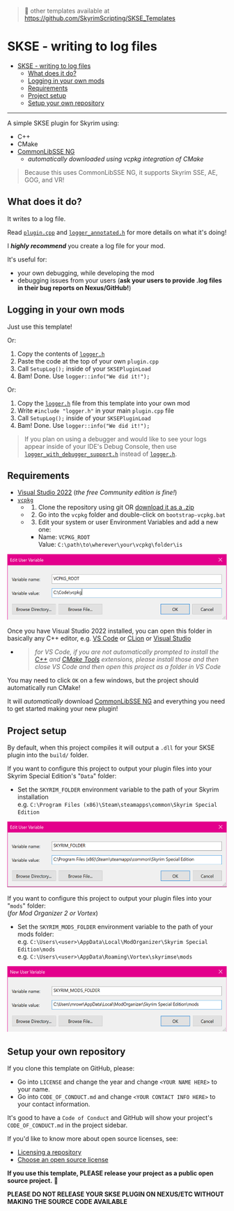> 📜 other templates available at https://github.com/SkyrimScripting/SKSE_Templates

# SKSE - writing to log files

- [SKSE - writing to log files](#skse---writing-to-log-files)
  - [What does it do?](#what-does-it-do)
  - [Logging in your own mods](#logging-in-your-own-mods)
  - [Requirements](#requirements)
  - [Project setup](#project-setup)
  - [Setup your own repository](#setup-your-own-repository)

---

A simple SKSE plugin for Skyrim using:

- C++
- CMake
- [CommonLibSSE NG](https://github.com/CharmedBaryon/CommonLibSSE-NG)
  - _automatically downloaded using vcpkg integration of CMake_

> Because this uses CommonLibSSE NG, it supports Skyrim SSE, AE, GOG, and VR!

## What does it do?

It writes to a log file.

Read [`plugin.cpp`](plugin.cpp) and [`logger_annotated.h`](logger_annotated.h) for more details on what it's doing!

I __*highly recommend*__ you create a log file for your mod.

It's useful for:
- your own debugging, while developing the mod
- debugging issues from your users (**ask your users to provide .log files in their bug reports on Nexus/GitHub!**)

## Logging in your own mods

Just use this template!

Or:

1. Copy the contents of [`logger.h`](logger.h)
1. Paste the code at the top of your own `plugin.cpp`
1. Call `SetupLog();` inside of your `SKSEPluginLoad`
1. Bam! Done. Use `logger::info("We did it!");`

Or:

1. Copy the [`logger.h`](logger.h) file from this template into your own mod
1. Write `#include "logger.h"` in your main `plugin.cpp` file
1. Call `SetupLog();` inside of your `SKSEPluginLoad`
1. Bam! Done. Use `logger::info("We did it!");`

> If you plan on using a debugger and would like to see your logs appear inside of your IDE's Debug Console, then use [`logger_with_debugger_support.h`](logger_with_debugger_support.h) instead of [`logger.h`](logger.h).

## Requirements

- [Visual Studio 2022](https://visualstudio.microsoft.com/) (_the free Community edition is fine!_)
- [`vcpkg`](https://github.com/microsoft/vcpkg)
  - 1. Clone the repository using git OR [download it as a .zip](https://github.com/microsoft/vcpkg/archive/refs/heads/master.zip)
  - 2. Go into the `vcpkg` folder and double-click on `bootstrap-vcpkg.bat`
  - 3. Edit your system or user Environment Variables and add a new one:
    - Name: `VCPKG_ROOT`  
      Value: `C:\path\to\wherever\your\vcpkg\folder\is`

<img src="https://raw.githubusercontent.com/SkyrimScripting/Resources/main/Screenshots/Setting%20Environment%20Variables/VCPKG_ROOT.png" height="150">

Once you have Visual Studio 2022 installed, you can open this folder in basically any C++ editor, e.g. [VS Code](https://code.visualstudio.com/) or [CLion](https://www.jetbrains.com/clion/) or [Visual Studio](https://visualstudio.microsoft.com/)
- > _for VS Code, if you are not automatically prompted to install the [C++](https://marketplace.visualstudio.com/items?itemName=ms-vscode.cpptools) and [CMake Tools](https://marketplace.visualstudio.com/items?itemName=ms-vscode.cmake-tools) extensions, please install those and then close VS Code and then open this project as a folder in VS Code_

You may need to click `OK` on a few windows, but the project should automatically run CMake!

It will _automatically_ download [CommonLibSSE NG](https://github.com/CharmedBaryon/CommonLibSSE-NG) and everything you need to get started making your new plugin!

## Project setup

By default, when this project compiles it will output a `.dll` for your SKSE plugin into the `build/` folder.

If you want to configure this project to output your plugin files
into your Skyrim Special Edition's "`Data`" folder:

- Set the `SKYRIM_FOLDER` environment variable to the path of your Skyrim installation  
  e.g. `C:\Program Files (x86)\Steam\steamapps\common\Skyrim Special Edition`

<img src="https://raw.githubusercontent.com/SkyrimScripting/Resources/main/Screenshots/Setting%20Environment%20Variables/SKYRIM_FOLDER.png" height="150">

If you want to configure this project to output your plugin files
into your "`mods`" folder:  
(_for Mod Organizer 2 or Vortex_)

- Set the `SKYRIM_MODS_FOLDER` environment variable to the path of your mods folder:  
  e.g. `C:\Users\<user>\AppData\Local\ModOrganizer\Skyrim Special Edition\mods`  
  e.g. `C:\Users\<user>\AppData\Roaming\Vortex\skyrimse\mods`

<img src="https://raw.githubusercontent.com/SkyrimScripting/Resources/main/Screenshots/Setting%20Environment%20Variables/SKYRIM_MODS_FOLDER.png" height="150">

## Setup your own repository

If you clone this template on GitHub, please:

- Go into `LICENSE` and change the year and change `<YOUR NAME HERE>` to your name.
- Go into `CODE_OF_CONDUCT.md` and change `<YOUR CONTACT INFO HERE>` to your contact information.

It's good to have a `Code of Conduct` and GitHub will show your project's `CODE_OF_CONDUCT.md` in the project sidebar.

If you'd like to know more about open source licenses, see:
- [Licensing a repository](https://docs.github.com/en/repositories/managing-your-repositorys-settings-and-features/customizing-your-repository/licensing-a-repository)
- [Choose an open source license](https://choosealicense.com/)

**If you use this template, PLEASE release your project as a public open source project.** 💖

**PLEASE DO NOT RELEASE YOUR SKSE PLUGIN ON NEXUS/ETC WITHOUT MAKING THE SOURCE CODE AVAILABLE**
